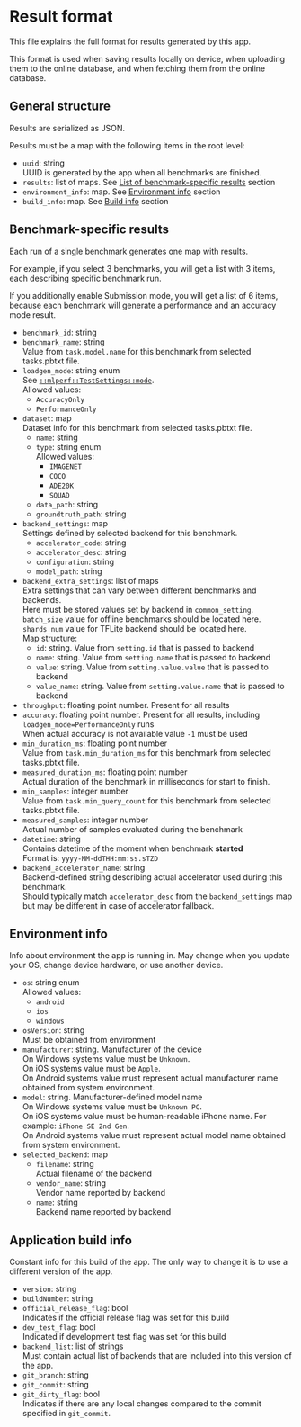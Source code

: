 # Result format

This file explains the full format for results generated by this app.

This format is used when saving results locally on device, when uploading them to the online database,
and when fetching them from the online database.

## General structure

Results are serialized as JSON.

Results must be a map with the following items in the root level:

* `uuid`: string  
UUID is generated by the app when all benchmarks are finished.
* `results`: list of maps. See [List of benchmark-specific results](#benchmark-specific-results) section
* `environment_info`: map. See [Environment info](#environment-info) section
* `build_info`: map. See [Build info](#application-build-info) section

## Benchmark-specific results

Each run of a single benchmark generates one map with results.

For example, if you select 3 benchmarks, you will get a list with 3 items, each describing specific benchmark run.

If you additionally enable Submission mode, you will get a list of 6 items,
because each benchmark will generate a performance and an accuracy mode result.

* `benchmark_id`: string
* `benchmark_name`: string  
  Value from `task.model.name` for this benchmark from selected tasks.pbtxt file.
* `loadgen_mode`: string enum  
  See [`::mlperf::TestSettings::mode`](https://github.com/mlcommons/inference/blob/08f5e36b74f4ec78ad738a287ae50462bb130330/loadgen/test_settings.h#L84).  
  Allowed values:
  * `AccuracyOnly`
  * `PerformanceOnly`
* `dataset`: map  
  Dataset info for this benchmark from selected tasks.pbtxt file.
  * `name`: string
  * `type`: string enum  
    Allowed values:
    * `IMAGENET`
    * `COCO`
    * `ADE20K`
    * `SQUAD`
  * `data_path`: string
  * `groundtruth_path`: string
* `backend_settings`: map  
  Settings defined by selected backend for this benchmark.
  * `accelerator_code`: string
  * `accelerator_desc`: string
  * `configuration`: string
  * `model_path`: string
* `backend_extra_settings`: list of maps  
  Extra settings that can vary between different benchmarks and backends.  
  Here must be stored values set by backend in `common_setting`.  
  `batch_size` value for offline benchmarks should be located here.  
  `shards_num` value for TFLite backend should be located here.  
  Map structure:
  * `id`: string. Value from `setting.id` that is passed to backend
  * `name`: string. Value from `setting.name` that is passed to backend
  * `value`: string. Value from `setting.value.value` that is passed to backend
  * `value_name`: string. Value from `setting.value.name` that is passed to backend
* `throughput`: floating point number. Present for all results
* `accuracy`: floating point number. Present for all results, including `loadgen_mode=PerformanceOnly` runs  
  When actual accuracy is not available value `-1` must be used
* `min_duration_ms`: floating point number  
  Value from `task.min_duration_ms` for this benchmark from selected tasks.pbtxt file.
* `measured_duration_ms`: floating point number  
  Actual duration of the benchmark in milliseconds for start to finish.
* `min_samples`: integer number  
  Value from `task.min_query_count` for this benchmark from selected tasks.pbtxt file.
* `measured_samples`: integer number  
  Actual number of samples evaluated during the benchmark
* `datetime`: string  
  Contains datetime of the moment when benchmark **started**  
  Format is: `yyyy-MM-ddTHH:mm:ss.sTZD`
* `backend_accelerator_name`: string  
  Backend-defined string describing actual accelerator used during this benchmark.  
  Should typically match `accelerator_desc` from the `backend_settings` map but may be different in case of accelerator fallback.

## Environment info

Info about environment the app is running in. May change when you update your OS, change device hardware, or use another device.

* `os`: string enum  
  Allowed values:
  * `android`
  * `ios`
  * `windows`
* `osVersion`: string  
  Must be obtained from environment
* `manufacturer`: string. Manufacturer of the device  
  On Windows systems value must be `Unknown`.  
  On iOS systems value must be `Apple`.  
  On Android systems value must represent actual manufacturer name obtained from system environment.
* `model`: string. Manufacturer-defined model name  
  On Windows systems value must be `Unknown PC`.  
  On iOS systems value must be human-readable iPhone name. For example: `iPhone SE 2nd Gen`.  
  On Android systems value must represent actual model name obtained from system environment.
* `selected_backend`: map
  * `filename`: string  
    Actual filename of the backend
  * `vendor_name`: string  
    Vendor name reported by backend
  * `name`: string  
    Backend name reported by backend

## Application build info

Constant info for this build of the app. The only way to change it is to use a different version of the app.

* `version`: string
* `buildNumber`: string
* `official_release_flag`: bool  
  Indicates if the official release flag was set for this build
* `dev_test_flag`: bool  
  Indicated if development test flag was set for this build
* `backend_list`: list of strings  
  Must contain actual list of backends that are included into this version of the app.
* `git_branch`: string
* `git_commit`: string
* `git_dirty_flag`: bool  
  Indicates if there are any local changes compared to the commit specified in `git_commit`.
